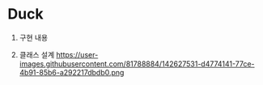 # Duck
1. 구현 내용

2. 클래스 설계
https://user-images.githubusercontent.com/81788884/142627531-d4774141-77ce-4b91-85b6-a292217dbdb0.png
